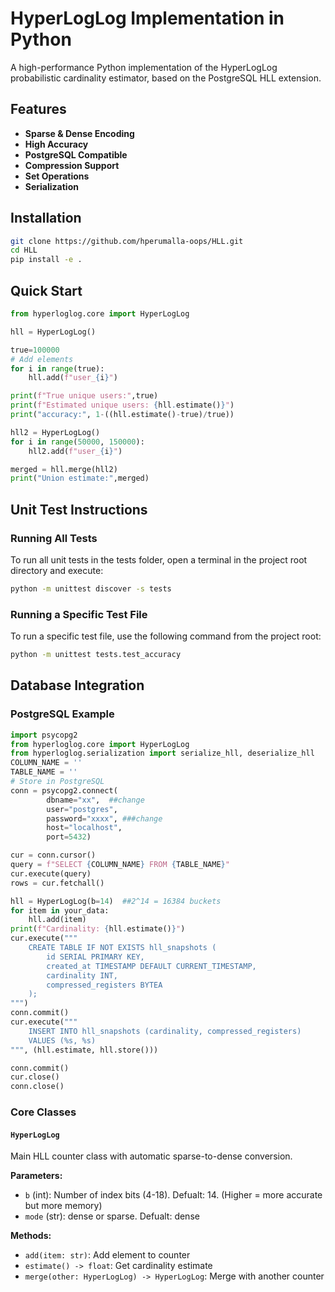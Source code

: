 # HyperLogLog Implementation in Python

A high-performance Python implementation of the HyperLogLog probabilistic cardinality estimator, based on the PostgreSQL HLL extension.

##  Features

- **Sparse & Dense Encoding**
- **High Accuracy**
- **PostgreSQL Compatible**
- **Compression Support**
- **Set Operations**
- **Serialization**
  
## Installation

```bash
git clone https://github.com/hperumalla-oops/HLL.git
cd HLL
pip install -e .
```

##  Quick Start

```python
from hyperloglog.core import HyperLogLog

hll = HyperLogLog()

true=100000
# Add elements
for i in range(true):
    hll.add(f"user_{i}")

print(f"True unique users:",true)
print(f"Estimated unique users: {hll.estimate()}")
print("accuracy:", 1-((hll.estimate()-true)/true))

hll2 = HyperLogLog()
for i in range(50000, 150000):
    hll2.add(f"user_{i}")

merged = hll.merge(hll2)
print("Union estimate:",merged)
```
## Unit Test Instructions

### Running All Tests
To run all unit tests in the tests folder, open a terminal in the project root directory and execute:
```bash
python -m unittest discover -s tests
```
### Running a Specific Test File
To run a specific test file, use the following command from the project root:
```bash
python -m unittest tests.test_accuracy
```

## Database Integration

### PostgreSQL Example
```python
import psycopg2
from hyperloglog.core import HyperLogLog
from hyperloglog.serialization import serialize_hll, deserialize_hll
COLUMN_NAME = ''
TABLE_NAME = ''
# Store in PostgreSQL
conn = psycopg2.connect(
        dbname="xx",  ##change
        user="postgres",
        password="xxxx", ###change
        host="localhost",
        port=5432)

cur = conn.cursor()
query = f"SELECT {COLUMN_NAME} FROM {TABLE_NAME}"
cur.execute(query)
rows = cur.fetchall()

hll = HyperLogLog(b=14)  ##2^14 = 16384 buckets
for item in your_data:
    hll.add(item)
print(f"Cardinality: {hll.estimate()}")
cur.execute("""
    CREATE TABLE IF NOT EXISTS hll_snapshots (
        id SERIAL PRIMARY KEY,
        created_at TIMESTAMP DEFAULT CURRENT_TIMESTAMP,
        cardinality INT,
        compressed_registers BYTEA
    );
""")
conn.commit()
cur.execute("""
    INSERT INTO hll_snapshots (cardinality, compressed_registers)
    VALUES (%s, %s)
""", (hll.estimate, hll.store()))

conn.commit()
cur.close()
conn.close()
```

### Core Classes

#### `HyperLogLog`
Main HLL counter class with automatic sparse-to-dense conversion.

**Parameters:**
- `b` (int): Number of index bits (4-18). Defualt: 14.
   (Higher = more accurate but more memory)
- `mode` (str): dense or sparse. Defualt: dense

**Methods:**
- `add(item: str)`: Add element to counter
- `estimate() -> float`: Get cardinality estimate
- `merge(other: HyperLogLog) -> HyperLogLog`: Merge with another counter


